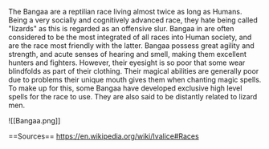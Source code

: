 The Bangaa are a reptilian race living almost twice as long as Humans. Being a very socially and cognitively advanced race, they hate being called "lizards" as this is regarded as an offensive slur. Bangaa in are often considered to be the most integrated of all races into Human society, and are the race most friendly with the latter. Bangaa possess great agility and strength, and acute senses of hearing and smell, making them excellent hunters and fighters. However, their eyesight is so poor that some wear blindfolds as part of their clothing. Their magical abilities are generally poor due to problems their unique mouth gives them when chanting magic spells. To make up for this, some Bangaa have developed exclusive high level spells for the race to use. They are also said to be distantly related to lizard men.

![[Bangaa.png]]

==Sources==
https://en.wikipedia.org/wiki/Ivalice#Races